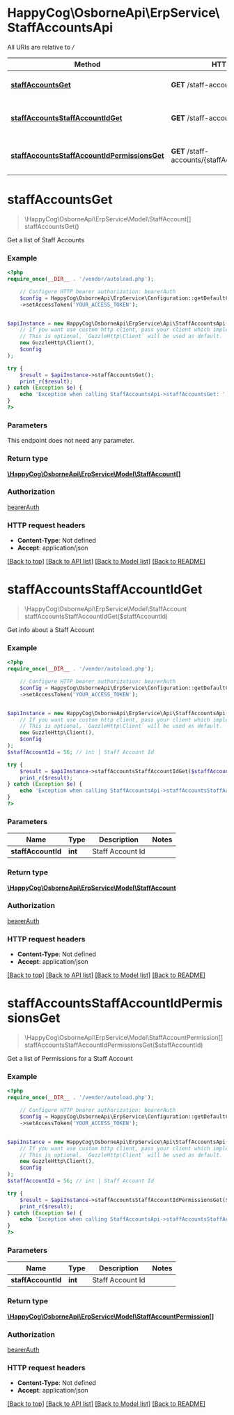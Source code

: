 # HappyCog\OsborneApi\ErpService\StaffAccountsApi

All URIs are relative to */*

Method | HTTP request | Description
------------- | ------------- | -------------
[**staffAccountsGet**](StaffAccountsApi.md#staffAccountsGet) | **GET** /staff-accounts | Get a list of Staff Accounts
[**staffAccountsStaffAccountIdGet**](StaffAccountsApi.md#staffAccountsStaffAccountIdGet) | **GET** /staff-accounts/{staffAccountId} | Get info about a Staff Account
[**staffAccountsStaffAccountIdPermissionsGet**](StaffAccountsApi.md#staffAccountsStaffAccountIdPermissionsGet) | **GET** /staff-accounts/{staffAccountId}/permissions | Get a list of Permissions for a Staff Account


# **staffAccountsGet**
> \HappyCog\OsborneApi\ErpService\Model\StaffAccount[] staffAccountsGet()

Get a list of Staff Accounts

### Example
```php
<?php
require_once(__DIR__ . '/vendor/autoload.php');

    // Configure HTTP bearer authorization: bearerAuth
    $config = HappyCog\OsborneApi\ErpService\Configuration::getDefaultConfiguration()
    ->setAccessToken('YOUR_ACCESS_TOKEN');


$apiInstance = new HappyCog\OsborneApi\ErpService\Api\StaffAccountsApi(
    // If you want use custom http client, pass your client which implements `GuzzleHttp\ClientInterface`.
    // This is optional, `GuzzleHttp\Client` will be used as default.
    new GuzzleHttp\Client(),
    $config
);

try {
    $result = $apiInstance->staffAccountsGet();
    print_r($result);
} catch (Exception $e) {
    echo 'Exception when calling StaffAccountsApi->staffAccountsGet: ', $e->getMessage(), PHP_EOL;
}
?>
```

### Parameters
This endpoint does not need any parameter.

### Return type

[**\HappyCog\OsborneApi\ErpService\Model\StaffAccount[]**](../Model/StaffAccount.md)

### Authorization

[bearerAuth](../../README.md#bearerAuth)

### HTTP request headers

 - **Content-Type**: Not defined
 - **Accept**: application/json

[[Back to top]](#) [[Back to API list]](../../README.md#documentation-for-api-endpoints) [[Back to Model list]](../../README.md#documentation-for-models) [[Back to README]](../../README.md)

# **staffAccountsStaffAccountIdGet**
> \HappyCog\OsborneApi\ErpService\Model\StaffAccount staffAccountsStaffAccountIdGet($staffAccountId)

Get info about a Staff Account

### Example
```php
<?php
require_once(__DIR__ . '/vendor/autoload.php');

    // Configure HTTP bearer authorization: bearerAuth
    $config = HappyCog\OsborneApi\ErpService\Configuration::getDefaultConfiguration()
    ->setAccessToken('YOUR_ACCESS_TOKEN');


$apiInstance = new HappyCog\OsborneApi\ErpService\Api\StaffAccountsApi(
    // If you want use custom http client, pass your client which implements `GuzzleHttp\ClientInterface`.
    // This is optional, `GuzzleHttp\Client` will be used as default.
    new GuzzleHttp\Client(),
    $config
);
$staffAccountId = 56; // int | Staff Account Id

try {
    $result = $apiInstance->staffAccountsStaffAccountIdGet($staffAccountId);
    print_r($result);
} catch (Exception $e) {
    echo 'Exception when calling StaffAccountsApi->staffAccountsStaffAccountIdGet: ', $e->getMessage(), PHP_EOL;
}
?>
```

### Parameters

Name | Type | Description  | Notes
------------- | ------------- | ------------- | -------------
 **staffAccountId** | **int**| Staff Account Id |

### Return type

[**\HappyCog\OsborneApi\ErpService\Model\StaffAccount**](../Model/StaffAccount.md)

### Authorization

[bearerAuth](../../README.md#bearerAuth)

### HTTP request headers

 - **Content-Type**: Not defined
 - **Accept**: application/json

[[Back to top]](#) [[Back to API list]](../../README.md#documentation-for-api-endpoints) [[Back to Model list]](../../README.md#documentation-for-models) [[Back to README]](../../README.md)

# **staffAccountsStaffAccountIdPermissionsGet**
> \HappyCog\OsborneApi\ErpService\Model\StaffAccountPermission[] staffAccountsStaffAccountIdPermissionsGet($staffAccountId)

Get a list of Permissions for a Staff Account

### Example
```php
<?php
require_once(__DIR__ . '/vendor/autoload.php');

    // Configure HTTP bearer authorization: bearerAuth
    $config = HappyCog\OsborneApi\ErpService\Configuration::getDefaultConfiguration()
    ->setAccessToken('YOUR_ACCESS_TOKEN');


$apiInstance = new HappyCog\OsborneApi\ErpService\Api\StaffAccountsApi(
    // If you want use custom http client, pass your client which implements `GuzzleHttp\ClientInterface`.
    // This is optional, `GuzzleHttp\Client` will be used as default.
    new GuzzleHttp\Client(),
    $config
);
$staffAccountId = 56; // int | Staff Account Id

try {
    $result = $apiInstance->staffAccountsStaffAccountIdPermissionsGet($staffAccountId);
    print_r($result);
} catch (Exception $e) {
    echo 'Exception when calling StaffAccountsApi->staffAccountsStaffAccountIdPermissionsGet: ', $e->getMessage(), PHP_EOL;
}
?>
```

### Parameters

Name | Type | Description  | Notes
------------- | ------------- | ------------- | -------------
 **staffAccountId** | **int**| Staff Account Id |

### Return type

[**\HappyCog\OsborneApi\ErpService\Model\StaffAccountPermission[]**](../Model/StaffAccountPermission.md)

### Authorization

[bearerAuth](../../README.md#bearerAuth)

### HTTP request headers

 - **Content-Type**: Not defined
 - **Accept**: application/json

[[Back to top]](#) [[Back to API list]](../../README.md#documentation-for-api-endpoints) [[Back to Model list]](../../README.md#documentation-for-models) [[Back to README]](../../README.md)

